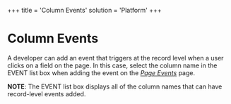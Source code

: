 +++
title = 'Column Events'
solution = 'Platform'
+++

# Column Events

A developer can add an event that triggers at the record level when a
user clicks on a field on the page. In this case, select the column name
in the EVENT list box when adding the event on the *[*Page
Events*](Page_Events_H.htm)* page.

**NOTE**: The EVENT list box displays all of the column names that can
have record-level events added.

